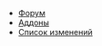 * [Форум](https://github.com/Chimildic/goofy/discussions)
* [Аддоны](https://github.com/Chimildic/goofy/tree/main/addons)
* [Список изменений](/changelog.md)